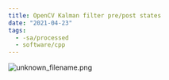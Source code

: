 ```yaml
---
title: OpenCV Kalman filter pre/post states
date: "2021-04-23"
tags:
  - -sa/processed
  - software/cpp
---
```


![unknown_filename.png](./_resources/OpenCV_Kalman_filter_pre_post_states.resources/unknown_filename.png)

